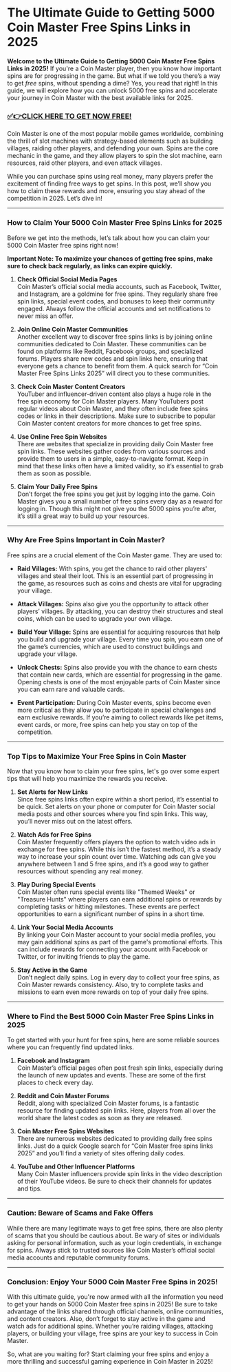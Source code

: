 # The Ultimate Guide to Getting 5000 Coin Master Free Spins Links in 2025

**Welcome to the Ultimate Guide to Getting 5000 Coin Master Free Spins Links in 2025!** If you're a Coin Master player, then you know how important spins are for progressing in the game. But what if we told you there’s a way to get *free* spins, without spending a dime? Yes, you read that right! In this guide, we will explore how you can unlock 5000 free spins and accelerate your journey in Coin Master with the best available links for 2025.

### [✅👉CLICK HERE TO GET NOW FREE!](https://freeforyou.xyz/cms/)

Coin Master is one of the most popular mobile games worldwide, combining the thrill of slot machines with strategy-based elements such as building villages, raiding other players, and defending your own. Spins are the core mechanic in the game, and they allow players to spin the slot machine, earn resources, raid other players, and even attack villages.

While you can purchase spins using real money, many players prefer the excitement of finding free ways to get spins. In this post, we’ll show you how to claim these rewards and more, ensuring you stay ahead of the competition in 2025. Let’s dive in!

---

### **How to Claim Your 5000 Coin Master Free Spins Links for 2025**

Before we get into the methods, let’s talk about how you can claim your 5000 Coin Master free spins right now! 

**Important Note: To maximize your chances of getting free spins, make sure to check back regularly, as links can expire quickly.**

1. **Check Official Social Media Pages**  
Coin Master’s official social media accounts, such as Facebook, Twitter, and Instagram, are a goldmine for free spins. They regularly share free spin links, special event codes, and bonuses to keep their community engaged. Always follow the official accounts and set notifications to never miss an offer. 

2. **Join Online Coin Master Communities**  
Another excellent way to discover free spins links is by joining online communities dedicated to Coin Master. These communities can be found on platforms like Reddit, Facebook groups, and specialized forums. Players share new codes and spin links here, ensuring that everyone gets a chance to benefit from them. A quick search for “Coin Master Free Spins Links 2025” will direct you to these communities.

3. **Check Coin Master Content Creators**  
YouTuber and influencer-driven content also plays a huge role in the free spin economy for Coin Master players. Many YouTubers post regular videos about Coin Master, and they often include free spins codes or links in their descriptions. Make sure to subscribe to popular Coin Master content creators for more chances to get free spins.

4. **Use Online Free Spin Websites**  
There are websites that specialize in providing daily Coin Master free spin links. These websites gather codes from various sources and provide them to users in a simple, easy-to-navigate format. Keep in mind that these links often have a limited validity, so it’s essential to grab them as soon as possible.

5. **Claim Your Daily Free Spins**  
Don’t forget the free spins you get just by logging into the game. Coin Master gives you a small number of free spins every day as a reward for logging in. Though this might not give you the 5000 spins you’re after, it’s still a great way to build up your resources.

---

### **Why Are Free Spins Important in Coin Master?**

Free spins are a crucial element of the Coin Master game. They are used to:

- **Raid Villages:** With spins, you get the chance to raid other players' villages and steal their loot. This is an essential part of progressing in the game, as resources such as coins and chests are vital for upgrading your village.
  
- **Attack Villages:** Spins also give you the opportunity to attack other players’ villages. By attacking, you can destroy their structures and steal coins, which can be used to upgrade your own village. 
  
- **Build Your Village:** Spins are essential for acquiring resources that help you build and upgrade your village. Every time you spin, you earn one of the game’s currencies, which are used to construct buildings and upgrade your village.
  
- **Unlock Chests:** Spins also provide you with the chance to earn chests that contain new cards, which are essential for progressing in the game. Opening chests is one of the most enjoyable parts of Coin Master since you can earn rare and valuable cards.
  
- **Event Participation:** During Coin Master events, spins become even more critical as they allow you to participate in special challenges and earn exclusive rewards. If you’re aiming to collect rewards like pet items, event cards, or more, free spins can help you stay on top of the competition.

---

### **Top Tips to Maximize Your Free Spins in Coin Master**

Now that you know how to claim your free spins, let's go over some expert tips that will help you maximize the rewards you receive.

1. **Set Alerts for New Links**  
Since free spins links often expire within a short period, it’s essential to be quick. Set alerts on your phone or computer for Coin Master social media posts and other sources where you find spin links. This way, you’ll never miss out on the latest offers.

2. **Watch Ads for Free Spins**  
Coin Master frequently offers players the option to watch video ads in exchange for free spins. While this isn’t the fastest method, it’s a steady way to increase your spin count over time. Watching ads can give you anywhere between 1 and 5 free spins, and it’s a good way to gather resources without spending any real money.

3. **Play During Special Events**  
Coin Master often runs special events like "Themed Weeks" or "Treasure Hunts" where players can earn additional spins or rewards by completing tasks or hitting milestones. These events are perfect opportunities to earn a significant number of spins in a short time.

4. **Link Your Social Media Accounts**  
By linking your Coin Master account to your social media profiles, you may gain additional spins as part of the game's promotional efforts. This can include rewards for connecting your account with Facebook or Twitter, or for inviting friends to play the game.

5. **Stay Active in the Game**  
Don’t neglect daily spins. Log in every day to collect your free spins, as Coin Master rewards consistency. Also, try to complete tasks and missions to earn even more rewards on top of your daily free spins.

---

### **Where to Find the Best 5000 Coin Master Free Spins Links in 2025**

To get started with your hunt for free spins, here are some reliable sources where you can frequently find updated links.

1. **Facebook and Instagram**  
Coin Master’s official pages often post fresh spin links, especially during the launch of new updates and events. These are some of the first places to check every day.

2. **Reddit and Coin Master Forums**  
Reddit, along with specialized Coin Master forums, is a fantastic resource for finding updated spin links. Here, players from all over the world share the latest codes as soon as they are released.

3. **Coin Master Free Spins Websites**  
There are numerous websites dedicated to providing daily free spins links. Just do a quick Google search for “Coin Master free spins links 2025” and you’ll find a variety of sites offering daily codes. 

4. **YouTube and Other Influencer Platforms**  
Many Coin Master influencers provide spin links in the video description of their YouTube videos. Be sure to check their channels for updates and tips.

---

### **Caution: Beware of Scams and Fake Offers**

While there are many legitimate ways to get free spins, there are also plenty of scams that you should be cautious about. Be wary of sites or individuals asking for personal information, such as your login credentials, in exchange for spins. Always stick to trusted sources like Coin Master’s official social media accounts and reputable community forums.

---

### **Conclusion: Enjoy Your 5000 Coin Master Free Spins in 2025!**

With this ultimate guide, you're now armed with all the information you need to get your hands on 5000 Coin Master free spins in 2025! Be sure to take advantage of the links shared through official channels, online communities, and content creators. Also, don’t forget to stay active in the game and watch ads for additional spins. Whether you’re raiding villages, attacking players, or building your village, free spins are your key to success in Coin Master.

So, what are you waiting for? Start claiming your free spins and enjoy a more thrilling and successful gaming experience in Coin Master in 2025!
